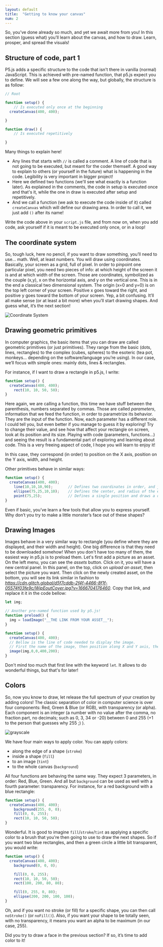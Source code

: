 ```yaml
---
layout: default
title:  "Getting to know your canvas"
num: 2
---
```


So, you’ve done already so much, and yet we await more from you! In this section (guess what) you’ll learn about the canvas, and how to draw. Learn, prosper, and spread the visuals!

## Structure of code, part 1
P5.js adds a specific structure to the code that isn't there in vanilla (normal) JavaScript. This is achieved with pre-named function, that p5.js expect you to define. We will see a few one along the way, but globally, the structure is as follow:


```javascript
// Root

function setup() {
	// Is executed only once at the beginning
  createCanvas(400, 400);

}

function draw() {
	// Is executed repetitively

}
```

Many things to explain here! 
 * Any lines that starts with `//` is called a comment. A line of code that is not going to be executed, but meant for the coder themself. A good way to explain to others (or yourself in the future) what is happening in the code. Legibility is very important in bigger project!
 * Here we defined two functions (we'll see what exactly is a function later). As explained in the comments, the code in setup is executed once and that's it, while the one in draw is executed after setup and repetitively.
 * And we call a function (we ask to execute the code inside of it) called `createCanvas` which will define our drawing area. In order to call it, we just add `()` after its name!

Write the code above in your `script.js` file, and from now on, when you add code, ask yourself if it is meant to be executed only once, or in a loop!


## The coordinate system
So, tough luck, here no pencil, if you want to draw something, you’ll need to use... math. Well, at least numbers.
You will draw using coordinates. Basically, your screen as a grid, full of pixel. In order to pinpoint one particular pixel, you need two pieces of info: at which height of the screen it is and at which width of the screen. Those are coordinates, symbolized as the couple (x,y), x on the horizontal axis, and y on the vertical one. This is in the end a classical two dimensional system. The origin (x=0 and y=0) is on the top left corner of your screen. Positive x goes toward the right, and positive y goes toward the bottom of your screen. Yep, a bit confusing.
It’ll all make sense (or at least a bit more) when you’ll start drawing shapes. And guess what, it’s the next section!

![Coordinate System](https://romamile.github.io/introcode/assets/grid.jpg)


## Drawing geometric primitives
In computer graphics, the basic items that you can draw are called geometric primitives (or just primitives). They range from the basic (dots, lines, rectangles) to the complex (cubes, spheres) to the esoteric (tea pot, monkeys... depending on the software/language you’re using). In our case, we’ll focus with simple ones: mainly dots, lines & rectangles.

For instance, if I want to draw a rectangle in p5.js, I write:

```javascript
function setup() {
  createCanvas(400, 400);
	rect(10, 10, 50, 50);
}
```

Here again, we are calling a function, this time we have stuff between the parenthesis, numbers separated by commas. Those are called *parameters*, information that we feed the function, in order to parametrize its behavior. They are the input of the function. Now, each parameter has a different role. I could tell you, but even better if you manage to guess it by exploring! Try to change their value, and see how that affect your rectangle on screen, look at its position and its size. Playing with code (parameters, functions...) and seeing the result is a fundamental part of exploring and learning about code. This is a very freeing aspect of code, I hope you will learn to enjoy it!

In this case, they correspond (in order) to position on the X axis, position on the Y axis, width, and height.

Other primitives behave in similar ways:

```javascript
function setup() {
  createCanvas(400, 400);
	line(10,10,10,90);       // Defines two coordinates in order, and join them in a line
	ellipse(75,25,10,10);    // Defines the center, and radius of the ellipse
	point(75,25);            // Defines a single position and draws a dot
}
```

Even if basic, you’ve learn a few tools that allow you to express yourself. Why don’t you try to make a little monster’s face out of these shapes?


## Drawing Images
Images behave in a very similar way to rectangle (you define where they are displayed, and their width and height). One big difference is that they need to be downloaded somehow! When you don't have too many of them, the easiest way in p5.js is to preload them. Let's first add a picture as an asset. On the left menu, you can see the *assets* button. Click on it, you will have a new central panel. In this panel, on the top, click on *upload an asset*, then select the picture you want. Then click on the newly created asset, on the bottom, you will see its link similar in fashion to *https://cdn.glitch.global/d5f7cddb-2f4f-4466-8f1f-05574f03fe9c/WipEoutCover.jpg?v=1666704176460*. Copy that link, and replace it it in the code bellow:

```javascript
let img;

// Another pre-named function used by p5.js!
function preload() {
  img = loadImage("__THE LINK FROM YOUR ASSET__");
}

function setup() {
  createCanvas(400, 400);
  // Bellow is the line of code needed to display the image.
  // First the name of the image, then position along X and Y axis, then width and height  
  image(img,0,0,400,200);
}
```

Don't mind too much that first line with the keyword `let`. It allows to do wonderful things, but that's for later!


## Colors
So, now you know to draw, let release the full spectrum of your creation by adding colors! The classic separation of color in computer science is over four components: Red, Green & Blue (or RGB), with transparency (or alpha). Each component is an integer (a number with no value after the comma,  no fraction part, no decimals; such as 0, 3, 34 or -20) between 0 and 255 (+1 to the person that guesses why 255 ;) ). 

![grayscale](https://romamile.github.io/introcode/assets/grayscale.jpg)

We have four main ways to apply color. You can apply colors:
 * along the edge of a shape (`stroke`)
 * inside a shape (`fill`)
 * to an image (`tint`)
 * to the whole canvas (`background`)

All four functions are behaving the same way. They expect 3 parameters, in order: Red, Blue, Green. And all but `background` can be used as well with a fourth parameter: transparency. For instance, for a red background with a blue rectangle:

```javascript
function setup() {
  createCanvas(400, 400);
	background(255, 0, 0);
	fill(0, 0, 255);
	rect(10, 10, 50, 50);
}
```
Wonderful. It is good to imagine `fill`/`stroke`/`tint` as applying a specific color to a brush that you're then going to use to draw the next shapes. So if you want two blue rectangles, and then a green circle a little bit transparent, you would write:

```javascript
function setup() {
  createCanvas(400, 400);
	background(0, 0, 0);

	fill(0, 0, 255);
	rect(10, 10, 50, 50);
	rect(100, 200, 80, 80);

	fill(0, 255, 0, 80);
	ellipse(200, 200, 100, 100);
}
```

Oh, and if you want no stroke (or fill) for a specific shape, you can then call `noStroke()` (or `noFill()`). Also, if you want your shape to be totally seen, with no transparency, it means you want an alpha to be maximum (in our case, 255).

Did you try to draw a face in the previous section? If so, it’s time to add color to it!


